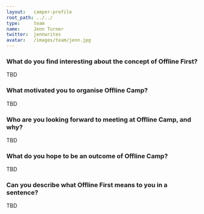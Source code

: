 ```yaml
---
layout:   camper-profile
root_path: ../../
type:     team
name:     Jenn Turner
twitter:  jennwrites
avatar:   /images/team/jenn.jpg
---
```


### What do you find interesting about the concept of Offline First?

TBD

### What motivated you to organise Offline Camp?

TBD

### Who are you looking forward to meeting at Offline Camp, and why?

TBD

### What do you hope to be an outcome of Offline Camp?

TBD

### Can you describe what Offline First means to you in a sentence?

TBD
